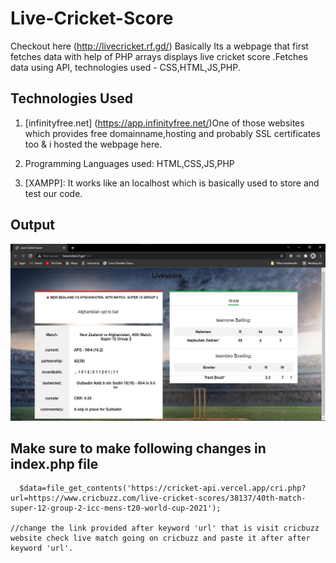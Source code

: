 # Live-Cricket-Score
Checkout here (http://livecricket.rf.gd/)
Basically Its a webpage that first fetches data with help of PHP arrays displays live cricket score .Fetches data using API, technologies used - CSS,HTML,JS,PHP.

## Technologies Used
1. [infinityfree.net] (https://app.infinityfree.net/)One of those websites which provides free domainname,hosting and probably SSL certificates too & i hosted the webpage here.

2. Programming Languages used: HTML,CSS,JS,PHP

3. [XAMPP]: It works like an localhost which is basically used to store and test our code.

## Output
![Output](livecricket.jpg)
 
## Make sure to make following changes in index.php file
```
  $data=file_get_contents('https://cricket-api.vercel.app/cri.php?url=https://www.cricbuzz.com/live-cricket-scores/38137/40th-match-super-12-group-2-icc-mens-t20-world-cup-2021');

//change the link provided after keyword 'url' that is visit cricbuzz website check live match going on cricbuzz and paste it after after keyword 'url'.



